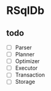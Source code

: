 # RSqlDb

## todo

- [ ] Parser
- [ ] Planner
- [ ] Optimizer
- [ ] Executor
- [ ] Transaction
- [ ] Storage